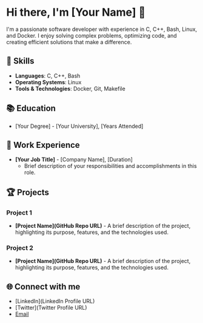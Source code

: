 # Hi there, I'm [Your Name] 👋

I'm a passionate software developer with experience in C, C++, Bash, Linux, and Docker. I enjoy solving complex problems, optimizing code, and creating efficient solutions that make a difference.

## 🚀 Skills

- **Languages**: C, C++, Bash
- **Operating Systems**: Linux
- **Tools & Technologies**: Docker, Git, Makefile

## 📚 Education

- [Your Degree] - [Your University], [Years Attended]

## 💼 Work Experience

- **[Your Job Title]** - [Company Name], [Duration]
  - Brief description of your responsibilities and accomplishments in this role.

## 🏆 Projects

### Project 1

- **[Project Name](GitHub Repo URL)** - A brief description of the project, highlighting its purpose, features, and the technologies used.

### Project 2

- **[Project Name](GitHub Repo URL)** - A brief description of the project, highlighting its purpose, features, and the technologies used.

## 🌐 Connect with me

- [LinkedIn](LinkedIn Profile URL)
- [Twitter](Twitter Profile URL)
- [Email](mailto:your.email@example.com)

